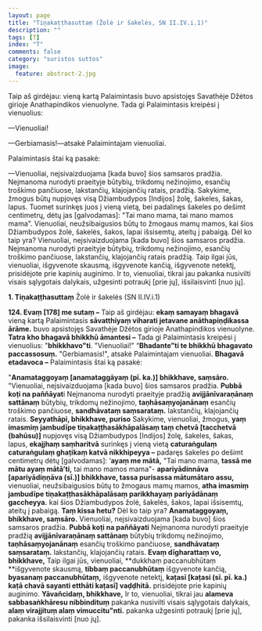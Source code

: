 ```yaml
---
layout: page
title: "Tiṇakaṭṭhasuttaṃ (Žolė ir šakelės, SN II.IV.i.1)"
description: ""
tags: [T]
index: "T"
comments: false
category: "suristos suttos"
image:
  feature: abstract-2.jpg
---
```


Taip aš girdėjau: vieną kartą Palaimintasis buvo apsistojęs Savathėje Džėtos girioje Anathapindikos vienuolyne. Tada gi Palaimintasis kreipėsi į vienuolius:

—Vienuoliai!

—Gerbiamasis!—atsakė Palaimintajam vienuoliai.

Palaimintasis štai ką pasakė:

—Vienuoliai, neįsivaizduojama [kada buvo] šios samsaros pradžia. Neįmanoma nurodyti praeityje būtybių, trikdomų nežinojimo, esančių troškimo pančiuose, lakstančių, klajojančių ratais, pradžią. Sakykime, žmogus būtų nupjovęs visą Džiambudypos [Indijos] žolę, šakeles, šakas, lapus. Tuomet surinkęs juos į vieną vietą, bei padalinęs šakeles po dešimt centimetrų, dėtų jas [galvodamas]: "Tai mano mama, tai mano mamos mama". Vienuoliai, neužsibaigusios būtų to žmogaus mamų mamos, kai šios Džiambudypos žolė, šakelės, šakos, lapai išsisemtų, ateitų į pabaigą. Dėl ko taip yra? Vienuoliai, neįsivaizduojama [kada buvo] šios samsaros pradžia. Neįmanoma nurodyti praeityje būtybių, trikdomų nežinojimo, esančių troškimo pančiuose, lakstančių, klajojančių ratais pradžią. Taip ilgai jūs, vienuoliai, išgyvenote skausmą, išgyvenote kančią, išgyvenote netektį, prisidėjote prie kapinių auginimo. Ir to, vienuoliai, tikrai jau pakanka nusivilti visais sąlygotais dalykais, užgesinti potraukį [prie jų], išsilaisvinti [nuo jų].

<!--break-->

**1. Tiṇakaṭṭhasuttaṃ** Žolė ir šakelės (SN II.IV.i.1)

**124. Evaṃ [178] me sutaṃ –** Taip aš girdėjau: **ekaṃ samayaṃ bhagavā** vieną kartą Palaimintasis **sāvatthiyaṃ viharati jetavane anāthapiṇḍikassa ārāme.** buvo apsistojęs Savathėje Džėtos girioje Anathapindikos vienuolyne. **Tatra kho bhagavā bhikkhū āmantesi –** Tada gi Palaimintasis kreipėsi į vienuolius: "**bhikkhavo"ti**. "Vienuoliai!" “**Bhadante”ti te bhikkhū bhagavato paccassosuṃ.** "Gerbiamasis!", atsakė Palaimintajam vienuoliai. **Bhagavā etadavoca –** Palaimintasis štai ką pasakė:

"**Anamataggoyaṃ [anamataggāyaṃ (pī. ka.)] bhikkhave, saṃsāro.** "Vienuoliai, neįsivaizduojama [kada buvo] šios samsaros pradžia. **Pubbā koṭi na paññāyat**i Neįmanoma nurodyti praeityje pradžią **avijjānīvaraṇānaṃ sattānaṃ** būtybių, trikdomų nežinojimo, **taṇhāsaṃyojanānaṃ** esančių troškimo pančiuose, **sandhāvataṃ saṃsarataṃ.** lakstančių, klajojančių ratais. **Seyyathāpi, bhikkhave, puriso** Sakykime, vienuoliai, žmogus, **yaṃ imasmiṃ jambudīpe tiṇakaṭṭhasākhāpalāsaṃ taṃ chetvā [tacchetvā (bahūsu)]** nupjovęs visą Džiambudypos [Indijos] žolę, šakeles, šakas, lapus, **ekajjhaṃ saṃharitvā** surinkęs į vieną vietą **caturaṅgulaṃ caturaṅgulaṃ ghaṭikaṃ katvā nikkhipeyya –** padaręs šakeles po dešimt centimetrų dėtų [galvodamas]: ‘**ayaṃ me mātā,** "Tai mano mama, **tassā me mātu ayaṃ mātā’ti,** tai mano mamos mama"- **apariyādinnāva [apariyādiṇṇāva (sī.)] bhikkhave, tassa purisassa mātumātaro assu,** vienuoliai, neužsibaigusios būtų to žmogaus mamų mamos, **atha imasmiṃ jambudīpe tiṇakaṭṭhasākhāpalāsaṃ parikkhayaṃ pariyādānaṃ gaccheyya.** kai šios Džiambudypos žolė, šakelės, šakos, lapai išsisemtų, ateitų į pabaigą. **Taṃ kissa hetu?** Dėl ko taip yra? **Anamataggoyaṃ, bhikkhave, saṃsāro.** Vienuoliai, neįsivaizduojama [kada buvo] šios samsaros pradžia. **Pubbā koṭi na paññāyati** Neįmanoma nurodyti praeityje pradžią **avijjānīvaraṇānaṃ sattānaṃ** būtybių trikdomų nežinojimo, **taṇhāsaṃyojanānaṃ** esančių troškimo pančiuose, **sandhāvataṃ saṃsarataṃ.** lakstančių, klajojančių ratais. **Evaṃ dīgharattaṃ vo, bhikkhave,** Taip ilgai jūs, vienuoliai, **dukkhaṃ paccanubhūtaṃ **išgyvenote skausmą, **tibbaṃ paccanubhūtaṃ** išgyvenote kančią, **byasanaṃ paccanubhūtaṃ,** išgyvenote netektį, **kaṭasī [kaṭasi (sī. pī. ka.) kaṭā chavā sayanti etthāti kaṭasī] vaḍḍhitā.** prisidėjote prie kapinių auginimo. **Yāvañcidaṃ, bhikkhave,** Ir to, vienuoliai, tikrai jau **alameva sabbasaṅkhāresu nibbindituṃ** pakanka nusivilti visais sąlygotais dalykais, **alaṃ virajjituṃ alaṃ vimuccitu"nti.** pakanka užgesinti potraukį [prie jų], pakanka išsilaisvinti [nuo jų].
